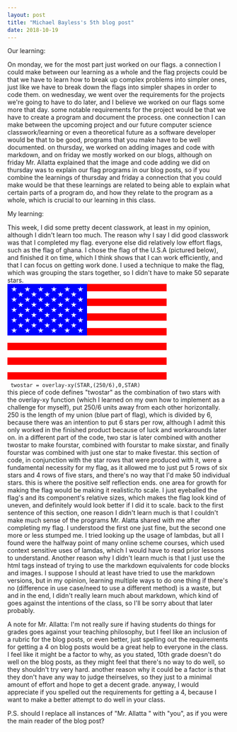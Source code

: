 ```yaml
---
layout: post
title: "Michael Bayless's 5th blog post"
date: 2018-10-19
---
```

Our learning:

On monday, we for the most part just worked on our flags. a connection I could make between our learning as a whole and the flag projects could be that we have to learn how to break up complex problems into simpler ones, just like we have to break down the flags into simpler shapes in order to code them. on wednesday, we went over the requirements for the projects we're going to have to do later, and I believe we worked on our flags some more that day. some notable requirements for the project would be that we have to create a program and document the process. one connection I can make between the upcoming project and our future computer science classwork/learning or even a theoretical future as a software developer would be that to be good, programs that you make have to be well documented. on thursday, we worked on adding images and code with markdown, and on friday we mostly worked on our blogs, although on friday Mr. Allatta explained that the image and code adding we did on thursday was to explain our flag programs in our blog posts, so if you combine the learnings of thursday and friday a connection that you could make would be that these learnings are related to being able to explain what certain parts of a program do, and how they relate to the program as a whole, which is crucial to our learning in this class. <!--ellohell (see urbandictionary definition, second from the top) that was such a bs connection-->

My learning:

This week, I did some pretty decent classwork, at least in my opinion, although I didn't learn too much. The reason why I say I did good classwork was that I completed my flag. everyone else did relatively low effort flags, such as the flag of ghana. I chose the flag of the U.S.A (pictured below), and finished it on time, which I think shows that I can work efficiently, and that I can focus on getting work done. I used a technique to make the flag, which was grouping the stars together, so I didn't have to make 50 separate stars.
<br>
<img src="/images/flag.png" title="im so sorry, there's actually only 49 stars." width="360" height="216">
<br>
<code> twostar = overlay-xy(STAR,(250/6),0,STAR) </code>
<br>
this piece of code defines "twostar" as the combination of two stars with the overlay-xy function (which I learned on my own how to implement as a challenge for myself), put 250/6 units away from each other horizontally. 250 is the length of my union (blue part of flag), which is divided by 6, because there was an intention to put 6 stars per row, although I admit this only worked in the finished product because of luck and workarounds later on. in a different part of the code, two star is later combined with another twostar to make fourstar, combined with fourstar to make sixstar, and finally fourstar was combined with just one star to make fivestar. this section of code, in conjunction with the star rows that were produced with it, were a fundamental necessity for my flag, as it allowed me to just put 5 rows of six stars and 4 rows of five stars, and there's no way that I'd make 50 individual stars. this is where the positive self reflection ends. one area for growth for making the flag would be making it realistic/to scale. I just eyeballed the flag's and its component's relative sizes, which makes the flag look kind of uneven, and definitely would look better if I did it to scale. back to the first sentence of this section, one reason I didn't learn much is that I couldn't make much sense of the programs Mr. Alatta shared with me after completing my flag. I understood the first one just fine, but the second one more or less stumped me. I tried looking up the usage of lambdas, but all I found were the halfway point of many online scheme courses, which used context sensitive uses of lamdas, which I would have to read prior lessons to understand. Another reason why I didn't learn much is that I just use the html tags instead of trying to use the markdown equivalents for code blocks and images. I suppose I should at least have tried to use the markdown versions, but in my opinion, learning multiple ways to do one thing if there's no (difference in use case/need to use a different method) is a waste, but and in the end, I didn't really learn much about markdown, which kind of goes against the intentions of the class, so I'll be sorry about that later probably.






A note for Mr. Allatta:
I'm not really sure if having students do things for grades goes against your teaching philosophy, but I feel like an inclusion of a rubric for the blog posts, or even better, just spelling out the requirements for getting a 4 on blog posts would be a great help to everyone in the class. I feel like it might be a factor to why, as you stated, 10th grade doesn't do well on the blog posts, as they might feel that there's no way to do well, so they shouldn't try very hard. another reason why it could be a factor is that they don't have any way to judge theirselves, so they just to a minimal amount of effort and hope to get a decent grade. anyway, I would appreciate if you spelled out the requirements for getting a 4, because I want to make a better attempt to do well in your class.

P.S. should I replace all instances of "Mr. Allatta " with "you", as if you were the main reader of the blog post?

